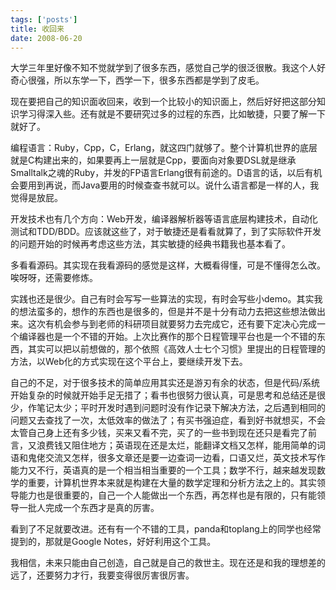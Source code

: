 ```yaml
--- 
tags: ['posts']
title: 收回来
date: 2008-06-20
---
```

大学三年里好像不知不觉就学到了很多东西，感觉自己学的很泛很散。我这个人好奇心很强，所以东学一下，西学一下，很多东西都是学到了皮毛。

现在要把自己的知识面收回来，收到一个比较小的知识面上，然后好好把这部分知识学习得深入些。还有就是不要研究过多的过程的东西，比如敏捷，只要了解一下就好了。

编程语言：Ruby，Cpp，C，Erlang，就这四门就够了。整个计算机世界的底层就是C构建出来的，如果要再上一层就是Cpp，要面向对象要DSL就是继承Smalltalk之魂的Ruby，并发的FP语言Erlang很有前途的。D语言的话，以后有机会要用到再说，而Java要用的时候查查书就可以。说什么语言都是一样的人，我觉得是放屁。

开发技术也有几个方向：Web开发，编译器解析器等语言底层构建技术，自动化测试和TDD/BDD。应该就这些了，对于敏捷还是看看就算了，到了实际软件开发的问题开始的时候再考虑这些方法，其实敏捷的经典书籍我也基本看了。

多看看源码。其实现在我看源码的感觉是这样，大概看得懂，可是不懂得怎么改。唉呀呀，还需要修炼。

实践也还是很少。自己有时会写写一些算法的实现，有时会写些小demo。其实我的想法蛮多的，想作的东西也是很多的，但是并不是十分有动力去把这些想法做出来。这次有机会参与到老师的科研项目就要努力去完成它，还有要下定决心完成一个编译器也是一个不错的开始。上次比赛作的那个日程管理平台也是一个不错的东西，其实可以把以前想做的，那个依照《高效人士七个习惯》里提出的日程管理的方法，以Web化的方式实现在这个平台上，要继续开发下去。

自己的不足，对于很多技术的简单应用其实还是游刃有余的状态，但是代码/系统开始复杂的时候就开始手足无措了；看书也很努力很认真，可是思考和总结还是很少，作笔记太少；平时开发时遇到问题时没有作记录下解决方法，之后遇到相同的问题又去查找了一次，太低效率的做法了；有买书强迫症，看到好书就想买，不会太管自己身上还有多少钱，买来又看不完，买了的一些书到现在还只是看完了前言，又浪费钱又阻住地方；英语现在还是太烂，能翻译文档又怎样，能用简单的词语和鬼佬交流又怎样，很多文章还是要一边查词一边看，口语又烂，英文技术写作能力又不行，英语真的是一个相当相当重要的一个工具；数学不行，越来越发现数学的重要，计算机世界本来就是构建在大量的数学定理和分析方法之上的。其实领导能力也是很重要的，自己一个人能做出一个东西，再怎样也是有限的，只有能领导一批人完成一个东西才是真的厉害。

看到了不足就要改进。还有有一个不错的工具，panda和toplang上的同学也经常提到的，那就是Google Notes，好好利用这个工具。

我相信，未来只能由自己创造，自己就是自己的救世主。现在还是和我的理想差的远了，还要努力才行，我要变得很厉害很厉害。
